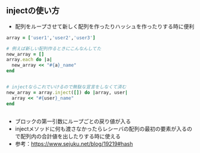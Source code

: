 ## injectの使い方

- 配列をループさせて新しく配列を作ったりハッシュを作ったりする時に便利

```ruby
array = ['user1','user2','user3']

# 例えば新しい配列作るときにこんなんしてた
new_array = []
array.each do |a|
  new_array << "#{a}_name" 
end


# injectならこれでいけるので無駄な宣言をしなくて済む
new_array = array.inject([]) do |array, user|
  array << "#{user}_name"
end
 

```

- ブロックの第一引数にループごとの戻り値が入る
- injectメソッドに何も渡さなかったらレシーバの配列の最初の要素が入るので配列内の合計値を出したりする時に使える
- 参考：https://www.sejuku.net/blog/19219#hash

